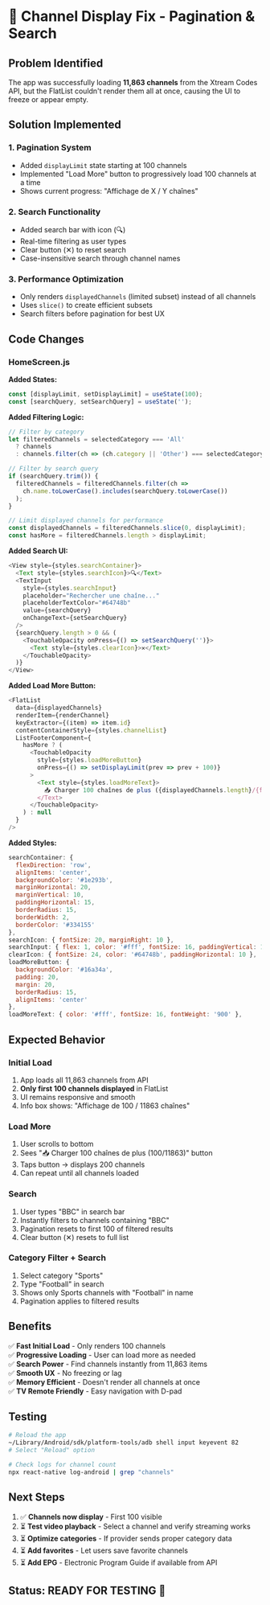 # 🎯 Channel Display Fix - Pagination & Search

## Problem Identified
The app was successfully loading **11,863 channels** from the Xtream Codes API, but the FlatList couldn't render them all at once, causing the UI to freeze or appear empty.

## Solution Implemented

### 1. **Pagination System**
- Added `displayLimit` state starting at 100 channels
- Implemented "Load More" button to progressively load 100 channels at a time
- Shows current progress: "Affichage de X / Y chaînes"

### 2. **Search Functionality**
- Added search bar with icon (🔍)
- Real-time filtering as user types
- Clear button (✕) to reset search
- Case-insensitive search through channel names

### 3. **Performance Optimization**
- Only renders `displayedChannels` (limited subset) instead of all channels
- Uses `slice()` to create efficient subsets
- Search filters before pagination for best UX

## Code Changes

### HomeScreen.js

**Added States:**
```javascript
const [displayLimit, setDisplayLimit] = useState(100);
const [searchQuery, setSearchQuery] = useState('');
```

**Added Filtering Logic:**
```javascript
// Filter by category
let filteredChannels = selectedCategory === 'All' 
  ? channels 
  : channels.filter(ch => (ch.category || 'Other') === selectedCategory);

// Filter by search query
if (searchQuery.trim()) {
  filteredChannels = filteredChannels.filter(ch => 
    ch.name.toLowerCase().includes(searchQuery.toLowerCase())
  );
}

// Limit displayed channels for performance
const displayedChannels = filteredChannels.slice(0, displayLimit);
const hasMore = filteredChannels.length > displayLimit;
```

**Added Search UI:**
```javascript
<View style={styles.searchContainer}>
  <Text style={styles.searchIcon}>🔍</Text>
  <TextInput
    style={styles.searchInput}
    placeholder="Rechercher une chaîne..."
    placeholderTextColor="#64748b"
    value={searchQuery}
    onChangeText={setSearchQuery}
  />
  {searchQuery.length > 0 && (
    <TouchableOpacity onPress={() => setSearchQuery('')}>
      <Text style={styles.clearIcon}>✕</Text>
    </TouchableOpacity>
  )}
</View>
```

**Added Load More Button:**
```javascript
<FlatList
  data={displayedChannels}
  renderItem={renderChannel}
  keyExtractor={(item) => item.id}
  contentContainerStyle={styles.channelList}
  ListFooterComponent={
    hasMore ? (
      <TouchableOpacity 
        style={styles.loadMoreButton}
        onPress={() => setDisplayLimit(prev => prev + 100)}
      >
        <Text style={styles.loadMoreText}>
          📥 Charger 100 chaînes de plus ({displayedChannels.length}/{filteredChannels.length})
        </Text>
      </TouchableOpacity>
    ) : null
  }
/>
```

**Added Styles:**
```javascript
searchContainer: { 
  flexDirection: 'row', 
  alignItems: 'center', 
  backgroundColor: '#1e293b', 
  marginHorizontal: 20, 
  marginVertical: 10, 
  paddingHorizontal: 15, 
  borderRadius: 15, 
  borderWidth: 2, 
  borderColor: '#334155' 
},
searchIcon: { fontSize: 20, marginRight: 10 },
searchInput: { flex: 1, color: '#fff', fontSize: 16, paddingVertical: 12 },
clearIcon: { fontSize: 24, color: '#64748b', paddingHorizontal: 10 },
loadMoreButton: { 
  backgroundColor: '#16a34a', 
  padding: 20, 
  margin: 20, 
  borderRadius: 15, 
  alignItems: 'center' 
},
loadMoreText: { color: '#fff', fontSize: 16, fontWeight: '900' },
```

## Expected Behavior

### Initial Load
1. App loads all 11,863 channels from API
2. **Only first 100 channels displayed** in FlatList
3. UI remains responsive and smooth
4. Info box shows: "Affichage de 100 / 11863 chaînes"

### Load More
1. User scrolls to bottom
2. Sees "📥 Charger 100 chaînes de plus (100/11863)" button
3. Taps button → displays 200 channels
4. Can repeat until all channels loaded

### Search
1. User types "BBC" in search bar
2. Instantly filters to channels containing "BBC"
3. Pagination resets to first 100 of filtered results
4. Clear button (✕) resets to full list

### Category Filter + Search
1. Select category "Sports"
2. Type "Football" in search
3. Shows only Sports channels with "Football" in name
4. Pagination applies to filtered results

## Benefits

✅ **Fast Initial Load** - Only renders 100 channels  
✅ **Progressive Loading** - User can load more as needed  
✅ **Search Power** - Find channels instantly from 11,863 items  
✅ **Smooth UX** - No freezing or lag  
✅ **Memory Efficient** - Doesn't render all channels at once  
✅ **TV Remote Friendly** - Easy navigation with D-pad  

## Testing

```bash
# Reload the app
~/Library/Android/sdk/platform-tools/adb shell input keyevent 82
# Select "Reload" option

# Check logs for channel count
npx react-native log-android | grep "channels"
```

## Next Steps

1. ✅ **Channels now display** - First 100 visible
2. ⏳ **Test video playback** - Select a channel and verify streaming works
3. ⏳ **Optimize categories** - If provider sends proper category data
4. ⏳ **Add favorites** - Let users save favorite channels
5. ⏳ **Add EPG** - Electronic Program Guide if available from API

## Status: **READY FOR TESTING** 🚀
